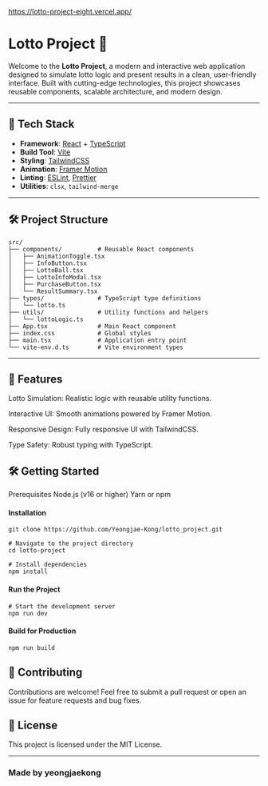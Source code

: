 https://lotto-project-eight.vercel.app/

# Lotto Project 🎲

Welcome to the **Lotto Project**, a modern and interactive web application designed to simulate lotto logic and present results in a clean, user-friendly interface. Built with cutting-edge technologies, this project showcases reusable components, scalable architecture, and modern design.

---

## 🚀 Tech Stack
- **Framework**: [React](https://reactjs.org/) + [TypeScript](https://www.typescriptlang.org/)
- **Build Tool**: [Vite](https://vitejs.dev/)
- **Styling**: [TailwindCSS](https://tailwindcss.com/)
- **Animation**: [Framer Motion](https://www.framer.com/motion/)
- **Linting**: [ESLint](https://eslint.org/), [Prettier](https://prettier.io/)
- **Utilities**: `clsx`, `tailwind-merge`

---

## 🛠️ Project Structure

```plaintext
src/
├── components/          # Reusable React components
│   ├── AnimationToggle.tsx
│   ├── InfoButton.tsx
│   ├── LottoBall.tsx
│   ├── LottoInfoModal.tsx
│   ├── PurchaseButton.tsx
│   └── ResultSummary.tsx
├── types/               # TypeScript type definitions
│   └── lotto.ts
├── utils/               # Utility functions and helpers
│   └── lottoLogic.ts
├── App.tsx              # Main React component
├── index.css            # Global styles
├── main.tsx             # Application entry point
└── vite-env.d.ts        # Vite environment types
```

----

## 🌟 Features
Lotto Simulation: Realistic logic with reusable utility functions.

Interactive UI: Smooth animations powered by Framer Motion.

Responsive Design: Fully responsive UI with TailwindCSS.

Type Safety: Robust typing with TypeScript.

## 🛠️ Getting Started
Prerequisites
Node.js (v16 or higher)
Yarn or npm
#### Installation
``` # Clone the repository
git clone https://github.com/Yeongjae-Kong/lotto_project.git

# Navigate to the project directory
cd lotto-project

# Install dependencies
npm install
```
#### Run the Project
```
# Start the development server
npm run dev
```

#### Build for Production
```
npm run build
```

## 🤝 Contributing
Contributions are welcome! Feel free to submit a pull request or open an issue for feature requests and bug fixes.

## 📄 License
This project is licensed under the MIT License.

---

### Made by yeongjaekong
